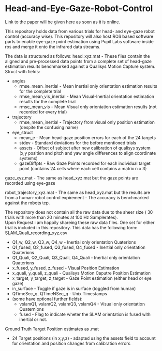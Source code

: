 # Head-and-Eye-Gaze-Robot-Control

Link to the paper will be given here as soon as it is online.

This repository holds data from various trials for head- and eye-gaze robot control (accuracy wise). This repository will also host ROS based software parts to enable eye-gaze point estimation using Pupil Labs software inside ros and merge it onto the infrared data streams.

The data is structured as follows:
head_xyz.mat - These files contain the aligned and pre-processed data points from a complete set of head-gaze estimation results benchmarked against a Qualisys Motion Capture system.
Struct with fields:
  - angles 
    - rmse_mean_inertial - Mean Inertial only orientation estimation results for the complete trial
    - rmse_mean_vis_inertial - Mean Visual-Inertial orientation estimation results for the complete trial
    - rmse_mean_vis - Mean Visual only orientation estimation results (not recorded for every trial)
  - trajectory
    - rmse_mean_inertial - Trajectory from visual only position estimation (despite the confusing name)
  - eye_struct
    - mean_e - Mean head-gaze position errors for each of the 24 targets
    - stdev - Standard deviations for the before mentioned trials
    - assets - Offset of subject after new calibration of qualisys system (x,y position and pitch and yaw angle differences to align coordinate systems)
    - gazeDiffpts - Raw Gaze Points recorded for each individual target point (contains 24 cells where each cell contains a matrix n x 3)

gaze_xyz.mat - The same as head_xyz.mat but the gaze points are recorded using eye-gaze

robot_trajectory_xyz.mat - The same as head_xyz.mat but the results are from a human-robot control expirement - The accuracy is benchmarked against the robots tcp.

The repository does not contain all the raw data due to the sheer size ( 30 trials with more than 20 minutes at 100 Hz Samplerates).  
Upon Request i am happily shareing these raw data files. One set for either trial is included in this repository.
This data has the following form:
SLAM_Quali_recording_xyz.csv 
 - Q1_w, Q2_w, Q3_w, Q4_w - Inertial only orientation Quaterions
 - Q1_fused, Q2_fused, Q3_fused, Q4_fused - Inertial only orientation Quaterions
 - Q1_Quali, Q2_Quali, Q3_Quali, Q4_Quali - Inertial only orientation Quaterions
 - x_fused, y_fused, z_fused - Visual Position Estimation 
 - x_quali, y_quali, z_quali - Qualisys Motion Caputre Position Estimation 
 - x_target, y_target, z_target - Gaze Point estimation (either head or eye gaze)
 - in_surface - Toggle if gaze is in surface (toggled from human)
 - QTimeSec_q, QTimeNSec_q - Unix Timestamps
 - (some have optional further fields):
    - vslamQ1, vslamQ2, vslamQ3, vslamQ4 - Visual only orientation Quaternions
    - fused - Flag to indicate wheter the SLAM orientation is fused with inertial or not.
 
 Ground Truth Target Position estimates as .mat
  - 24 Target positions (in x,y,z) - adapted using the assets field to account for orientation and position changes from calibration errors.
